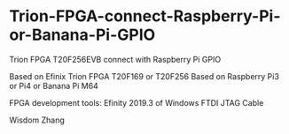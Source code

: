 # Trion-FPGA-connect-Raspberry-Pi-or-Banana-Pi-GPIO
Trion FPGA T20F256EVB connect with Raspberry Pi GPIO

Based on Efinix Trion FPGA T20F169 or T20F256
Based on Raspberry Pi3 or Pi4 or Banana Pi M64

FPGA development tools: 
Efinity 2019.3 of Windows
FTDI JTAG Cable

Wisdom Zhang
